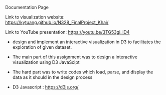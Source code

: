 Documentation Page

Link to visualization website: https://kytuang.github.io/N328_FinalProject_Khai/


Link to YouTube presentation: https://youtu.be/3TG53gi_lD4


 - design and implement an interactive visualization in D3 to facilitates the exploration of given dataset. 

 - The main part of this assignment was to design a interactive visualization using D3 JavaScipt

 - The hard part was to write codes which load, parse, and display the data as it should in the design process

 - D3 Javascript : https://d3js.org/

 
